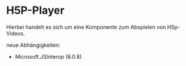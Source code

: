 # H5P-Player

Hierbei handelt es sich um eine Komponente zum Abspielen von H5p-Videos.

neue Abhängigkeiten:
- Microsoft.JSInterop (8.0.8)

